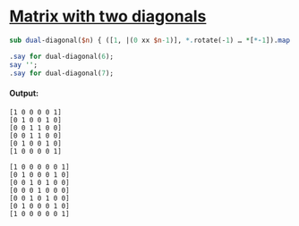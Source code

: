 [1]: https://rosettacode.org/wiki/Matrix_with_two_diagonals

# [Matrix with two diagonals][1]

```perl
sub dual-diagonal($n) { ([1, |(0 xx $n-1)], *.rotate(-1) … *[*-1]).map: { [$_ Z|| .reverse] } }

.say for dual-diagonal(6);
say '';
.say for dual-diagonal(7);
```

#### Output:
```
[1 0 0 0 0 1]
[0 1 0 0 1 0]
[0 0 1 1 0 0]
[0 0 1 1 0 0]
[0 1 0 0 1 0]
[1 0 0 0 0 1]

[1 0 0 0 0 0 1]
[0 1 0 0 0 1 0]
[0 0 1 0 1 0 0]
[0 0 0 1 0 0 0]
[0 0 1 0 1 0 0]
[0 1 0 0 0 1 0]
[1 0 0 0 0 0 1]
```
